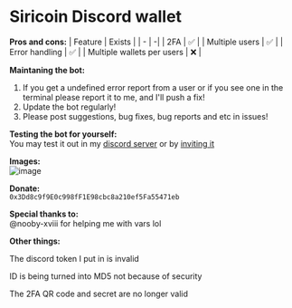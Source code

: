 # Siricoin Discord wallet

**Pros and cons:**
| Feature  | Exists |
| - | -|
| 2FA  | ✅  |
| Multiple users  | ✅  |
| Error handling  | ✅  |
| Multiple wallets per users  | ❌  |



**Maintaning the bot:**  
1. If you get a undefined error report from a user or if you see one in the terminal please report it to me, and I'll push a fix!  
2. Update the bot regularly!  
3. Please post suggestions, bug fixes, bug reports and etc in issues!  

**Testing the bot for yourself:**  
You may test it out in my [discord server](https://discord.gg/RVMEKjQgcG) or by [inviting it](https://discord.com/api/oauth2/authorize?client_id=971742749688725524&permissions=518684793936&scope=bot%20applications.commands)


**Images:**  
![image](https://user-images.githubusercontent.com/75716744/175261331-fe4f5ca5-fa0f-4430-b054-0806b242685d.png)

**Donate:**  
``0x3Dd8c9f9E0c998fF1E98cbc8a210ef5Fa55471eb``


**Special thanks to:**  
@nooby-xviii for helping me with vars lol  

**Other things:**

The discord token I put in is invalid  

ID is being turned into MD5 not because of security  

The 2FA QR code and secret are no longer valid  
